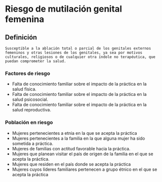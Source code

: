 # Riesgo de mutilación genital femenina
## Definición
	Susceptible a la ablación total o parcial de los genitales externos femeninos y otras lesiones de los genitales, ya sea por motivos culturales, religiosos o de cualquier otra índole no terapéutica, que puedan comprometer la salud.

### Factores de riesgo
- Falta de conocimiento familiar
sobre el impacto de la práctica
en la salud física.
- Falta de conocimiento familiar
sobre el impacto de la práctica
en la salud psicosocial.
- Falta de conocimiento familiar
sobre el impacto de la práctica
en la salud reproductiva.

### Población en riesgo
- Mujeres pertenecientes a etnia en 
la que se acepta la práctica   
- Mujeres pertenecientes a la 
familia en la que alguna mujer 
ha sido sometida a práctica.   
- Mujeres de familias con actitud 
favorable hacia la práctica.   
- Mujeres que planean visitar el país 
de origen de la familia en el que 
se acepta la práctica.   
- Mujeres que residen en el país 
donde se acepta la práctica   
- Mujeres cuyos líderes familiares 
pertenecen a grupo étnico en 
el que se acepta la práctica

